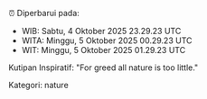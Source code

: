⏰ Diperbarui pada:
- WIB: Sabtu, 4 Oktober 2025 23.29.23 UTC
- WITA: Minggu, 5 Oktober 2025 00.29.23 UTC
- WIT: Minggu, 5 Oktober 2025 01.29.23 UTC

Kutipan Inspiratif:
"For greed all nature is too little."


Kategori: nature

